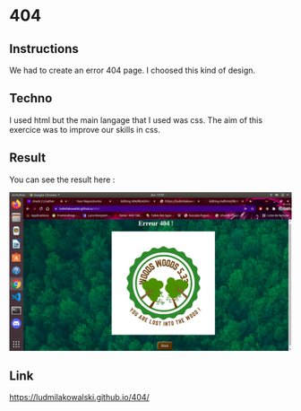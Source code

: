 # 404

## Instructions

We had to create an error 404 page. I choosed this kind of design. 

## Techno

I used html but the main langage that I used was css. The aim of this exercice was to improve our skills in css.

## Result

You can see the result here : 

![Image](./images/404.png)

## Link

https://ludmilakowalski.github.io/404/
